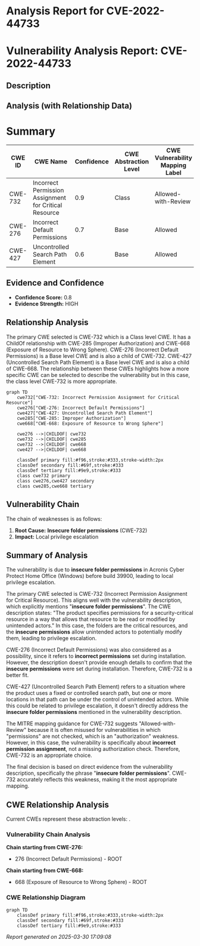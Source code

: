 # Analysis Report for CVE-2022-44733

# Vulnerability Analysis Report: CVE-2022-44733

## Description



## Analysis (with Relationship Data)

# Summary
| CWE ID | CWE Name | Confidence | CWE Abstraction Level | CWE Vulnerability Mapping Label | CWE-Vulnerability Mapping Notes |
|---|---|---|---|---|---|
| CWE-732 | Incorrect Permission Assignment for Critical Resource | 0.9 | Class | Allowed-with-Review | Primary CWE |
| CWE-276 | Incorrect Default Permissions | 0.7 | Base | Allowed | Secondary Candidate |
| CWE-427 | Uncontrolled Search Path Element | 0.6 | Base | Allowed | Secondary Candidate |

## Evidence and Confidence

*   **Confidence Score:** 0.8
*   **Evidence Strength:** HIGH

## Relationship Analysis
The primary CWE selected is CWE-732 which is a Class level CWE. It has a ChildOf relationship with CWE-285 (Improper Authorization) and CWE-668 (Exposure of Resource to Wrong Sphere). CWE-276 (Incorrect Default Permissions) is a Base level CWE and is also a child of CWE-732. CWE-427 (Uncontrolled Search Path Element) is a Base level CWE and is also a child of CWE-668. The relationship between these CWEs highlights how a more specific CWE can be selected to describe the vulnerability but in this case, the class level CWE-732 is more appropriate.

```mermaid
graph TD
    cwe732["CWE-732: Incorrect Permission Assignment for Critical Resource"]
    cwe276["CWE-276: Incorrect Default Permissions"]
    cwe427["CWE-427: Uncontrolled Search Path Element"]
    cwe285["CWE-285: Improper Authorization"]
    cwe668["CWE-668: Exposure of Resource to Wrong Sphere"]

    cwe276 -->|CHILDOF| cwe732
    cwe732 -->|CHILDOF| cwe285
    cwe732 -->|CHILDOF| cwe668
    cwe427 -->|CHILDOF| cwe668

    classDef primary fill:#f96,stroke:#333,stroke-width:2px
    classDef secondary fill:#69f,stroke:#333
    classDef tertiary fill:#9e9,stroke:#333
    class cwe732 primary
    class cwe276,cwe427 secondary
    class cwe285,cwe668 tertiary
```

## Vulnerability Chain
The chain of weaknesses is as follows:
1.  **Root Cause:** **Insecure folder permissions** (CWE-732)
2.  **Impact:** Local privilege escalation

## Summary of Analysis
The vulnerability is due to **insecure folder permissions** in Acronis Cyber Protect Home Office (Windows) before build 39900, leading to local privilege escalation.

The primary CWE selected is CWE-732 (Incorrect Permission Assignment for Critical Resource). This aligns well with the vulnerability description, which explicitly mentions "**insecure folder permissions**". The CWE description states: "The product specifies permissions for a security-critical resource in a way that allows that resource to be read or modified by unintended actors." In this case, the folders are the critical resources, and the **insecure permissions** allow unintended actors to potentially modify them, leading to privilege escalation.

CWE-276 (Incorrect Default Permissions) was also considered as a possibility, since it refers to **incorrect permissions** set during installation. However, the description doesn't provide enough details to confirm that the **insecure permissions** were set during installation. Therefore, CWE-732 is a better fit.

CWE-427 (Uncontrolled Search Path Element) refers to a situation where the product uses a fixed or controlled search path, but one or more locations in that path can be under the control of unintended actors. While this could be related to privilege escalation, it doesn't directly address the **insecure folder permissions** mentioned in the vulnerability description.

The MITRE mapping guidance for CWE-732 suggests "Allowed-with-Review" because it is often misused for vulnerabilities in which "permissions" are not checked, which is an "authorization" weakness. However, in this case, the vulnerability is specifically about **incorrect permission assignment**, not a missing authorization check. Therefore, CWE-732 is an appropriate choice.

The final decision is based on direct evidence from the vulnerability description, specifically the phrase "**insecure folder permissions**". CWE-732 accurately reflects this weakness, making it the most appropriate mapping.


## CWE Relationship Analysis

Current CWEs represent these abstraction levels: .


### Vulnerability Chain Analysis

**Chain starting from CWE-276:**
- 276 (Incorrect Default Permissions) - ROOT


**Chain starting from CWE-668:**
- 668 (Exposure of Resource to Wrong Sphere) - ROOT



### CWE Relationship Diagram

```mermaid
graph TD
    classDef primary fill:#f96,stroke:#333,stroke-width:2px
    classDef secondary fill:#69f,stroke:#333
    classDef tertiary fill:#9e9,stroke:#333
```



*Report generated on 2025-03-30 17:09:08*
